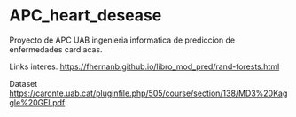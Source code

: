 # APC_heart_desease
Proyecto de APC UAB ingenieria informatica de prediccion de enfermedades cardiacas.

Links interes.
https://fhernanb.github.io/libro_mod_pred/rand-forests.html

Dataset
https://caronte.uab.cat/pluginfile.php/505/course/section/138/MD3%20Kaggle%20GEI.pdf
